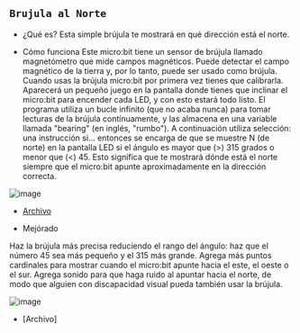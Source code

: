 ## `Brujula al Norte`

- ¿Qué es?
Esta simple brújula te mostrará en qué dirección está el norte.

- Cómo funciona
Este micro:bit tiene un sensor de brújula llamado magnetómetro que mide campos magnéticos. Puede detectar el campo magnético de la tierra y, por lo tanto, puede ser usado como brújula.
Cuando usas la brújula micro:bit por primera vez tienes que calibrarla. Aparecerá un pequeño juego en la pantalla donde tienes que inclinar el micro:bit para encender cada LED, y con esto estará todo listo.
El programa utiliza un bucle infinito (que no acaba nunca) para tomar lecturas de la brújula contínuamente, y las almacena en una variable llamada "bearing" (en inglés, "rumbo"). A continuación utiliza selección: una instrucción si… entonces se encarga de que se muestre N (de norte) en la pantalla LED si el ángulo es mayor que (>) 315 grados o menor que (<) 45. Esto significa que te mostrará dónde está el norte siempre que el micro:bit apunte aproximadamente en la dirección correcta.

![image](https://user-images.githubusercontent.com/114906861/206139352-5a289b52-2ed0-4a18-8d73-7aba3a06c509.png)
- [Archivo](https://github.com/LarryWestbrook/Microbit/blob/main/microbit-compass.hex)

- Mejórado

Haz la brújula más precisa reduciendo el rango del ángulo: haz que el número 45 sea más pequeño y el 315 más grande.
Agrega más puntos cardinales para mostrar cuando el micro:bit apunte hacia el este, el oeste o el sur.
Agrega sonido para que haga ruido al apuntar hacia el norte, de modo que alguien con discapacidad visual pueda también usar la brújula.

![image](https://user-images.githubusercontent.com/114906861/207558659-e1d7ffe8-e15a-446a-aca5-0ac8aacd4c32.png)
- [Archivo]
